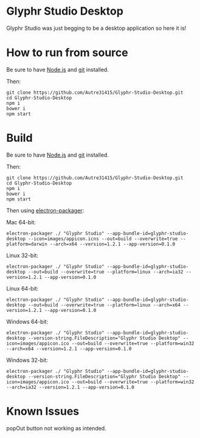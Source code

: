Glyphr Studio Desktop
===

Glyphr Studio was just begging to be a desktop application so here it is!

How to run from source
===

Be sure to have [Node.js](https://nodejs.org) and [git](https://git-scm.com) installed.

Then:

```
git clone https://github.com/Autre31415/Glyphr-Studio-Desktop.git
cd Glyphr-Studio-Desktop
npm i
bower i
npm start
```

Build
===

Be sure to have [Node.js](https://nodejs.org) and [git](https://git-scm.com) installed.

Then:

```
git clone https://github.com/Autre31415/Glyphr-Studio-Desktop.git
cd Glyphr-Studio-Desktop
npm i
bower i
npm start
```

Then using [electron-packager](https://github.com/maxogden/electron-packager):

Mac 64-bit:

```
electron-packager ./ "Glyphr Studio" --app-bundle-id=glyphr-studio-desktop --icon=images/appicon.icns --out=build --overwrite=true --platform=darwin --arch=x64 --version=1.2.1 --app-version=0.1.0
```

Linux 32-bit:

```
electron-packager ./ "Glyphr Studio" --app-bundle-id=glyphr-studio-desktop --out=build --overwrite=true --platform=linux --arch=ia32 --version=1.2.1 --app-version=0.1.0
```

Linux 64-bit:

```
electron-packager ./ "Glyphr Studio" --app-bundle-id=glyphr-studio-desktop --out=build --overwrite=true --platform=linux --arch=x64 --version=1.2.1 --app-version=0.1.0
```
Windows 64-bit:

```
electron-packager ./ "Glyphr Studio" --app-bundle-id=glyphr-studio-desktop --version-string.FileDescription="Glyphr Studio Desktop" --icon=images/appicon.ico --out=build --overwrite=true --platform=win32 --arch=x64 --version=1.2.1 --app-version=0.1.0
```

Windows 32-bit:

```
electron-packager ./ "Glyphr Studio" --app-bundle-id=glyphr-studio-desktop --version-string.FileDescription="Glyphr Studio Desktop" --icon=images/appicon.ico --out=build --overwrite=true --platform=win32 --arch=ia32 --version=1.2.1 --app-version=0.1.0
```

Known Issues
===

popOut button not working as intended.